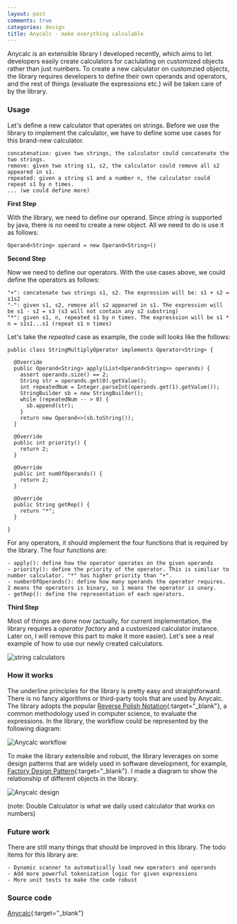 ```yaml
---
layout: post
comments: true
categories: design
title: Anycalc - make everything calculable
---
```

Anycalc is an extensible library I developed recently, which aims to let developers easily create calculators for caclulating
on customized objects rather than just numbers. To create a new calculator on customzied objects, the library requires developers
to define their own operands and operators, and the rest of things (evaluate the expressions etc.) will be taken care of by the
library.





### Usage
Let's define a new calculator that operates on strings. Before we use the library to implement the calculator, we have to define
some use cases for this brand-new calculator.

```
concatenation: given two strings, the calculator could concatenate the two strings.
remove: given two string s1, s2, the calculator could remove all s2 appeared in s1.
repeated: given a string s1 and a number n, the calculator could repeat s1 by n times.
... (we could define more)
```

**First Step**

With the library, we need to define our operand. Since *string* is supported by java, there is no need to create a new object.
All we need to do is use it as follows:

```
Operand<String> operand = new Operand<String>()
```

**Second Step**

Now we need to define our operators. With the use cases above, we could define the operators as follows:

```
"+": concatenate two strings s1, s2. The expression will be: s1 + s2 = s1s2
"-": given s1, s2, remove all s2 appeared in s1. The expression will be s1 - s2 = s3 (s3 will not contain any s2 substring)
"*": given s1, n, repeated s1 by n times. The expresssion will be s1 * n = s1s1...s1 (repeat s1 n times)
```

Let's take the *repeated* case as example, the code will looks like the follows:

```
public class StringMultiplyOperator implements Operator<String> {

  @Override
  public Operand<String> apply(List<Operand<String>> operands) {
    assert operands.size() == 2;
    String str = operands.get(0).getValue();
    int repeatedNum = Integer.parseInt(operands.get(1).getValue());
    StringBuilder sb = new StringBuilder();
    while (repeatedNum -- > 0) {
      sb.append(str);
    }
    return new Operand<>(sb.toString());
  }

  @Override
  public int priority() {
    return 2;
  }

  @Override
  public int numOfOperands() {
    return 2;
  }

  @Override
  public String getRep() {
    return "*";
  }

}
```

For any operators, it should implement the four functions that is required by the library. The four functions are:

```
- apply(): define how the operator operates on the given operands
- priority(): define the priority of the operator. This is similiar to number calculator. "*" has higher priority than "+".
- numberOfOperands(): define how many operands the operator requires. 2 means the operators is binary, so 1 means the operator is unary.
- getRep(): define the representation of each operators.
```

**Third Step**

Most of things are done now (actually, for current implementation, the library requires a *operator factory* and a customized
calculator instance. Later on, I will remove this part to make it more easier). Let's see a real example of how to use our newly
created calculators.

![string calculators](http://i.imgur.com/w5yKQPS.gif)

### How it works

The underline principles for the library is pretty easy and straightforward. There is no fancy algorithms or third-party tools that are used by Anycalc. The library adopts the popular [Reverse Polish Notation](https://en.wikipedia.org/wiki/Reverse_Polish_notation){:target="_blank"}, a common methodology used in computer science, to evaluate the expressions. In the library, the workflow could be represented by the following diagram:

![Anycalc workflow](http://i.imgur.com/WzcMS9p.png)

To make the library extensible and robust, the library leverages on some design patterns that are widely used in software development, for example, [Factory Design Pattern](https://en.wikipedia.org/wiki/Factory_method_pattern){:target="_blank"}. I made a diagram to show the relationship of different objects in the library.

![Anycalc design](http://i.imgur.com/KvXIw2q.png)

(note: Double Calculator is what we daily used calculator that works on numbers)


### Future work
There are still many things that should be improved in this library. The todo items for this library are:

```
- Dynamic scanner to automatically load new operators and operands
- Add more powerful tokenization logic for given expressions
- More unit tests to make the code robust
```

### Source code

[Anycalc](https://github.com/wenfengzhuo/anycalc){:target="_blank"}
